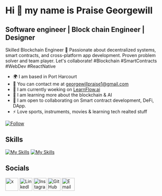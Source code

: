 # Hi 👋 my name is Praise Georgewill

## Software engineer | Block chain Engineer | Designer

Skilled Blockchain Engineer 🚀 Passionate about decentralized systems, smart contracts, and cross-platform app development. Proven problem solver and team player. Let's collaborate! #Blockchain #SmartContracts #WebDev #ReactNative

*  🌍 I am based in Port Harcourt
*  📨 You can contact me at georgewillpraise1@gmail.com
*  🚀 I am currently woeking on [LearnFlow.ai](https://github.com/praise-cloud/LearnFlow.git)
*  🧠 I am learning more about the blockchain & AI
*  🤝 I am open to collaborating on Smart contract development, DeFi, DApp.
*  ⚡ Love sports, instruments, movies & learning tech realted stuff

  
 [![Follow](https://img.shields.io/github/followers/praise-cloud?style=social)](https://github.com/praise-cloud)

## Skills

[![My Skills](https://skillicons.dev/icons?i=js,html,css,bootstrap,figma,firebase,notion,py,react,solidity,tailwind,ts,vscode)](https://skillicons.dev)
[![My Skills](https://skillicons.dev/icons?i=firebase,git,github,java,jquery,mysql,kali,linux,nextjs,nodejs)](https://skillicons.dev)


## Socials

<a href="https://twitter.com/PraiseGeorgewil" target="_blank"><img src="https://github.com/praise-cloud/praise-cloud/assets/78528599/b51c4ed9-abe4-472f-92b1-55093dbdb4c8" alt="x" width="40"></a>
<a href="https://www.linkedin.com/in/praise-georgewill/" target="_blank"><img src="https://github.com/praise-cloud/praise-cloud/assets/78528599/18409a2e-295d-4a6b-9c52-66c1ca01c313" alt="LinkedIn" width="40"></a>
<a href="https://www.instagram.com/praisegeorgewil" target="_blank"><img src="https://github.com/praise-cloud/praise-cloud/assets/78528599/bfa49e70-25f1-4afc-bb6f-7c97c2247d71" alt="Instagram" width="40"></a>
<a href="https://github.com/praise-cloud" target="_blank"><img src="https://github.com/praise-cloud/praise-cloud/assets/78528599/ca82bbc5-1d64-49a8-9236-39f11538faf0" alt="GitHub" width="40"></a>
<a href="mailto:georgewillpraise1@gmail.com" target="_blank"><img src="https://github.com/praise-cloud/praise-cloud/assets/78528599/d380dd7b-d59f-405f-ba3a-6f320c257a44" alt="Email" width="40"></a>


